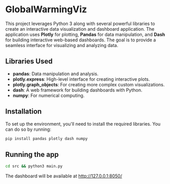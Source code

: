 # GlobalWarmingViz

This project leverages Python 3 along with several powerful libraries to create an interactive data visualization and dashboard application. The application uses **Plotly** for plotting, **Pandas** for data manipulation, and **Dash** for building interactive web-based dashboards. The goal is to provide a seamless interface for visualizing and analyzing data.

## Libraries Used

- **pandas**: Data manipulation and analysis.
- **plotly.express**: High-level interface for creating interactive plots.
- **plotly.graph_objects**: For creating more complex custom visualizations.
- **dash**: A web framework for building dashboards with Python.
- **numpy**: For numerical computing.

## Installation

To set up the environment, you'll need to install the required libraries. You can do so by running:

```bash
pip install pandas plotly dash numpy
```

## Running the app
```bash
cd src && python3 main.py
```

The dashboard will be available at http://127.0.0.1:8050/
